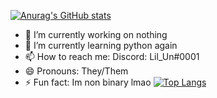 [![Anurag's GitHub stats](https://github-readme-stats.vercel.app/api?username=un-simp)](https://github.com/anuraghazra/github-readme-stats)

- 🔭 I’m currently working on nothing
- 🌱 I’m currently learning python again
- 📫 How to reach me: Discord: Lil_Un#0001
- 😄 Pronouns: They/Them
- ⚡ Fun fact: Im non binary lmao
[![Top Langs](https://github-readme-stats.vercel.app/api/top-langs/?username=un-simp&layout=compact)](https://github.com/anuraghazra/github-readme-stats)
 

